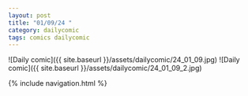 ```yaml
---
layout: post
title: "01/09/24 "
category: dailycomic
tags: comics dailycomic
---
```

![Daily comic]({{ site.baseurl }}/assets/dailycomic/24_01_09.jpg)
![Daily comic]({{ site.baseurl }}/assets/dailycomic/24_01_09_2.jpg)

{% include navigation.html %}

